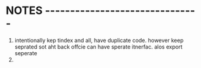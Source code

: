 # NOTES -------------------------------
1. intentionally kep tindex and all, have duplicate code. however keep seprated sot aht back offcie can have sperate itnerfac. alos export seperate
2. 